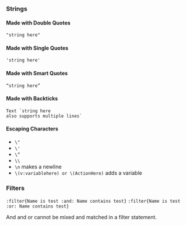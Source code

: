 ### Strings

#### Made with Double Quotes
`"string here"`
#### Made with Single Quotes
`'string here'`
#### Made with Smart Quotes
`“string here”`
#### Made with Backticks
```scpleditor
Text `string here
also supports multiple lines`
```
#### Escaping Characters
- `\"`
- `\'`
- `\”`
- `\\`
- `\n` makes a newline
- `\(v:variablehere) or \(ActionHere)` adds a variable

### Filters

`:filter{Name is test :and: Name contains test}`
`:filter{Name is test :or: Name contains test}`

And and or cannot be mixed and matched in a filter statement.